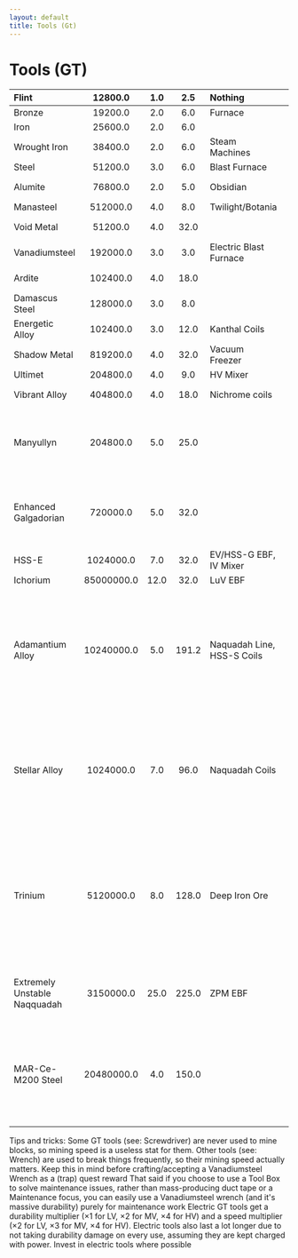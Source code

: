 ```yaml
---
layout: default
title: Tools (Gt)
---
```


# Tools (GT)

| Flint | 12800.0 | 1.0 | 2.5 | Nothing |  | Wood | 12800.0 |  | Alumite | 01×01 | 340.0 | LV |  | Draconium | 15×15 | 3276800.0 |
|:---|:---:|:---:|:---:|:---|:---|:---|:---|:---|:---|:---|:---|:---|:---|:---|:---|:---|
| Bronze | 19200.0 | 2.0 | 6.0 | Furnace |  | Sealed Wood | 19200.0 |  | Knightmetal | 03×03 | 50.0 | LV |  | HSS-S | 17×17 | 1024000.0 |
| Iron | 25600.0 | 2.0 | 6.0 |  |  | Polyethylene | 25600.0 |  | Manasteel | 03×03 | 251.0 | LV |  | Trinium | 17×17 | 5120000.0 |
| Wrought Iron | 38400.0 | 2.0 | 6.0 | Steam Machines |  | Polyvinyl Chloride | 25600.0 |  | Vanadiumsteel | 03×03 | 119.0 | MV |  | Awakened Draconium | 19×19 | 6553600.0 |
| Steel | 51200.0 | 3.0 | 6.0 | Blast Furnace |  | Polystyrene | 25600.0 |  | Ardite/Blue Steel | 05×05 | 23.0 | MV |  | Adamantium | 21×21 | 819200.0 |
| Alumite | 76800.0 | 2.0 | 5.0 | Obsidian |  | Rubber | 25600.0 |  | Manasteel | 05×05 | 115.0 | MV |  | Infinity Catalyst | 21×21 | 131072000.0 |
| Manasteel | 512000.0 | 4.0 | 8.0 | Twilight/Botania |  | Silicone Rubber | 102400.0 |  | Manyullyn/Ultimet | 05×05 | 61.0 | HV |  | Durandium | 23×23 | 4096000.0 |
| Void Metal | 51200.0 | 4.0 | 32.0 |  |  | Styrene-Butadiene Rubber | 102400.0 |  | Vibrant Alloy | 05×05 | 120.0 | HV |  | Cosmic Neutronium | 25×25 | 16384000.0 |
| Vanadiumsteel | 192000.0 | 3.0 | 3.0 | Electric Blast Furnace |  | Ironwood | 307200.0 |  | Manasteel | 05×05 | 153.0 | HV |  | Ichorium | 25×25 | 85000000.0 |
| Ardite | 102400.0 | 4.0 | 18.0 |  |  | Steeleaf | 614400.0 |  | Enhanced Galgadorian | 05×05 | 215.0 | HV |  | Gaia Spirit | 25×25 | 85000000.0 |
| Damascus Steel | 128000.0 | 3.0 | 8.0 |  |  | Gaia Spirit | 680000000.0 |  | Shadow Metal | 05×05 | 245.0 | HV |  | Infinity | 35×35 | 262144000.0 |
| Energetic Alloy | 102400.0 | 3.0 | 12.0 | Kanthal Coils |  |  |  |  | HSS-G | 05×05 | 164.0 | EV |  | Transcendant Metal | 45×45 | 786432000.0 |
| Shadow Metal | 819200.0 | 4.0 | 32.0 | Vacuum Freezer |  |  |  |  | Vibrant Alloy | 07×07 | 84.0 | EV |  | SpaceTime | 51×51 | 1048576000.0 |
| Ultimet | 204800.0 | 4.0 | 9.0 | HV Mixer |  |  |  |  | Manasteel | 07×07 | 107.0 | EV |  |  |  |  |
| Vibrant Alloy | 404800.0 | 4.0 | 18.0 | Nichrome coils |  |  |  |  | Enhanced Galgadorian | 07×07 | 151.0 | EV |  |  |  |  |
| Manyullyn | 204800.0 | 5.0 | 25.0 |  |  |  |  |  | Shadow Metal | 07×07 | 171.0 | EV |  | Electric prospectors, based on limited testing, seem to use 100 |  |  |
| Enhanced Galgadorian | 720000.0 | 5.0 | 32.0 |  |  |  |  |  | HSS-E/Terrasteel | 07×07 | 214.0 | EV |  | EU per scan and randomly suffer 100 durability damage if they're |  |  |
| HSS-E | 1024000.0 | 7.0 | 32.0 | EV/HSS-G EBF, IV Mixer |  |  |  |  | HSS-E/Terrasteel | 09×09 | 183.0 | IV |  | powered |  |  |
| Ichorium | 85000000.0 | 12.0 | 32.0 | LuV EBF |  |  |  |  |  |  |  |  |  |  |  |  |
| Adamantium Alloy | 10240000.0 | 5.0 | 191.2 | Naquadah Line, HSS-S Coils |  | Higher range can detect more veins at once (1×1=1 5×5=9 11×11=25 17×17=49, etc.) and has a higher chance of detecting veins successfully, but also suffers more damage per use |  |  |  |  |  |  |  |  |  |  |
| Stellar Alloy | 1024000.0 | 7.0 | 96.0 | Naquadah Coils |  | (used on the edge of a 3x3 ore field you can scan the neighbouring three ore fields as well if your prospector's scanner has greater than 1x1 range) |  |  |  |  |  |  |  |  |  |  |
| Trinium | 5120000.0 | 8.0 | 128.0 | Deep Iron Ore |  | Note that ore veins will be added to Journeymap's Visual Prospecting layer even if prospecting fails. This does not apply to fluid fields prospected by scanning bedrock |  |  |  |  |  |  |  |  |  |  |
| Extremely Unstable Naqquadah | 3150000.0 | 25.0 | 225.0 | ZPM EBF |  | Basic scanners take 3/15 damage per failed/successfully prospected chunk. |  |  |  |  |  |  |  |  |  |  |
| MAR-Ce-M200 Steel | 20480000.0 | 4.0 | 150.0 |  |  | The (rough) number of uses is calculated as the durability divided by the average damage taken per use based on a scanner's range and success rate |  |  |  |  |  |  |  |  |  |  |

Tips and tricks: Some GT tools (see: Screwdriver) are never used to mine blocks, so mining speed is a useless stat for them. Other tools (see: Wrench) are used to break things frequently, so their mining speed actually matters. Keep this in mind before crafting/accepting a Vanadiumsteel Wrench as a (trap) quest reward That said if you choose to use a Tool Box to solve maintenance issues, rather than mass-producing duct tape or a Maintenance focus, you can easily use a Vanadiumsteel wrench (and it's massive durability) purely for maintenance work Electric GT tools get a durability multiplier (×1 for LV, ×2 for MV, ×4 for HV) and a speed multiplier (×2 for LV, ×3 for MV, ×4 for HV). Electric tools also last a lot longer due to not taking durability damage on every use, assuming they are kept charged with power. Invest in electric tools where possible

